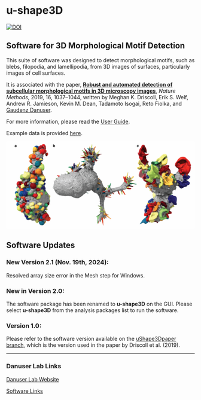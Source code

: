 # u-shape3D
[![DOI](https://zenodo.org/badge/DOI/10.5281/zenodo.10494005.svg)](https://doi.org/10.5281/zenodo.10494005)

## Software for 3D Morphological Motif Detection

This suite of software was designed to detect morphological motifs, such as blebs, filopodia, and lamellipodia, from 3D images of surfaces, particularly images of cell surfaces.

It is associated with the paper, [**Robust and automated detection of subcellular morphological motifs in 3D microscopy images**](https://doi.org/10.1038/s41592-019-0539-z), *Nature Methods*, 2019, 16, 1037–1044, written by Meghan K. Driscoll, Erik S. Welf, Andrew R. Jamieson, Kevin M. Dean, Tadamoto Isogai, Reto Fiolka, and [Gaudenz Danuser](https://www.danuserlab-utsw.org/). 

For more information, please read the [User Guide](software/doc/Morphology3DPackage.pdf).

Example data is provided [here](https://cloud.biohpc.swmed.edu/index.php/s/Z9j62w2FCareyJY/download).

![Alt Text](doc/BlebbingCells.png?raw=true)

## Software Updates

### New Version 2.1 (Nov. 19th, 2024):
Resolved array size error in the Mesh step for Windows.

### New in Version 2.0:
The software package has been renamed to **u-shape3D** on the GUI. Please select **u-shape3D** from the analysis packages list to run the software.

### Version 1.0:
Please refer to the software version available on the [uShape3Dpaper branch](https://github.com/DanuserLab/u-shape3D/tree/uShape3Dpaper), which is the version used in the paper by Driscoll et al. (2019).

----------------------
### Danuser Lab Links
[Danuser Lab Website](https://www.danuserlab-utsw.org/)

[Software Links](https://github.com/DanuserLab/)
